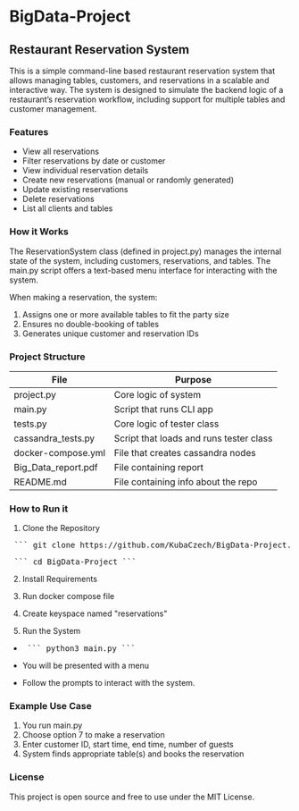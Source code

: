 # BigData-Project
## **Restaurant Reservation System**

This is a simple command-line based restaurant reservation system that allows managing tables, customers, and reservations in a scalable and interactive way. The system is designed to simulate the backend logic of a restaurant’s reservation workflow, including support for multiple tables and customer management.

### Features

* View all reservations
* Filter reservations by date or customer
* View individual reservation details
* Create new reservations (manual or randomly generated)
* Update existing reservations
* Delete reservations
* List all clients and tables

### How it Works

The ReservationSystem class (defined in project.py) manages the internal state of the system, including customers, reservations, and tables. The main.py script offers a text-based menu interface for interacting with the system.

When making a reservation, the system:

1. Assigns one or more available tables to fit the party size
2. Ensures no double-booking of tables
3. Generates unique customer and reservation IDs

### Project Structure
| File                 | Purpose              |
|----------------------|----------------------|
| project.py           | Core logic of system |
| main.py              | Script that runs CLI app    |
| tests.py             | Core logic of tester class   |
| cassandra_tests.py | Script that loads and runs tester class   |
| docker-compose.yml | File that creates cassandra nodes |
| Big_Data_report.pdf | File containing report |
| README.md | File containing info about the repo |

### How to Run it

1. Clone the Repository

<pre> ``` git clone https://github.com/KubaCzech/BigData-Project.git ``` </pre>

<pre> ``` cd BigData-Project ``` </pre>

2. Install Requirements

3. Run docker compose file

4. Create keyspace named "reservations"

5. Run the System

- <pre> ``` python3 main.py ``` </pre>

- You will be presented with a menu

- Follow the prompts to interact with the system.

### Example Use Case

1. You run main.py
2. Choose option 7 to make a reservation
3. Enter customer ID, start time, end time, number of guests
4. System finds appropriate table(s) and books the reservation

### License
This project is open source and free to use under the MIT License.